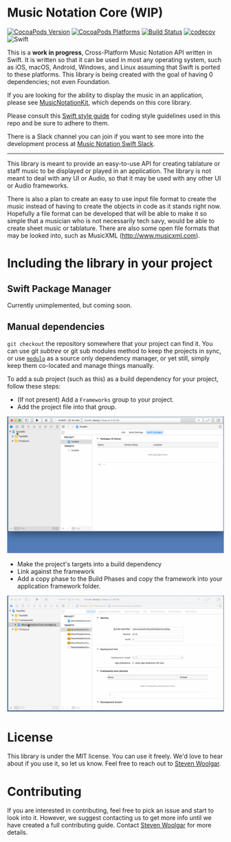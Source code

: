 Music Notation Core (WIP)
==============

[![CocoaPods Version](https://img.shields.io/cocoapods/v/MusicNotationCore.svg)](#)
[![CocoaPods Platforms](https://img.shields.io/cocoapods/p/MusicNotationCore.svg)](#)
[![Build Status](https://travis-ci.org/drumnkyle/music-notation-core.svg?branch=master)](https://travis-ci.org/drumnkyle/music-notation-core)
[![codecov](https://codecov.io/gh/drumnkyle/music-notation-core/branch/master/graph/badge.svg)](https://codecov.io/gh/drumnkyle/music-notation-core/)
![Swift](https://img.shields.io/badge/%20in-swift%205.3-orange.svg)

This is a **work in progress**, Cross-Platform Music Notation API written in Swift. It is written so that it can be used in most any operating system, such as iOS, macOS, Android, Windows, and Linux assuming that Swift is ported to these platforms. This library is being created with the goal of having 0 dependencies; not even Foundation.

If you are looking for the ability to display the music in an application, please see [MusicNotationKit](https://github.com/drumnkyle/music-notation-kit), which depends on this core library.

Please consult this [Swift style guide](https://github.com/music-notation-swift/swift-style-guide) for coding style guidelines used in this repo and be sure to adhere to them.

There is a Slack channel you can join if you want to see more into the development process at [Music Notation Swift Slack](https://join.slack.com/t/musicnotationswift/shared_invite/enQtOTE1NzQyMzI5MTA2LWZlN2MyNmI5MjA2Njc4MGQ5N2IxNzYzY2QxMmYwNmFlNDNmNjUwNjBlMGY1MWIzNDkxMzY2MzAwNjc4NTJkNjU).

---

This library is meant to provide an easy-to-use API for creating tablature or staff music to be displayed or played in an application. The library is not meant to deal with any UI or Audio, so that it may be used with any other UI or Audio frameworks.

There is also a plan to create an easy to use input file format to create the music instead of having to create the objects in code as it stands right now. Hopefully a file format can be developed that will be able to make it so simple that a musician who is not necessarily tech savy, would be able to create sheet music or tablature. There are also some open file formats that may be looked into, such as MusicXML (http://www.musicxml.com).

# Including the library in your project

## Swift Package Manager

Currently unimplemented, but coming soon.

## Manual dependencies

`git checkout` the repository somewhere that your project can find it. You can use git _subtree_ or git sub modules method to keep the projects in sync, or use [`modulo`](https://github.com/modulo-dm/modulo) as a source only dependency manager, or yet still, simply keep them co-located and manage things manually.

To add a sub project (such as this) as a build dependency for your project, follow these steps:

- (If not present) Add a `Frameworks` group to your project.
- Add the project file into that group.

![Step1 & 2](docs/AddingFrameworkGroup.gif)

- Make the project's targets into a build dependency
- Link against the framework
- Add a copy phase to the Build Phases and copy the framework into your application framework folder.

![Step3, 4 & 5](docs/AddingFrameworkDeps.gif)

# License
This library is under the MIT license. You can use it freely. We'd love to hear about if you use it, so let us know. Feel free to reach out to [Steven Woolgar](mailto:woolie@gmail.com).

# Contributing
If you are interested in contributing, feel free to pick an issue and start to look into it. However, we suggest contacting us to get more info until we have created a full contributing guide. Contact [Steven Woolgar](mailto:woolie@gmail.com) for more details.
